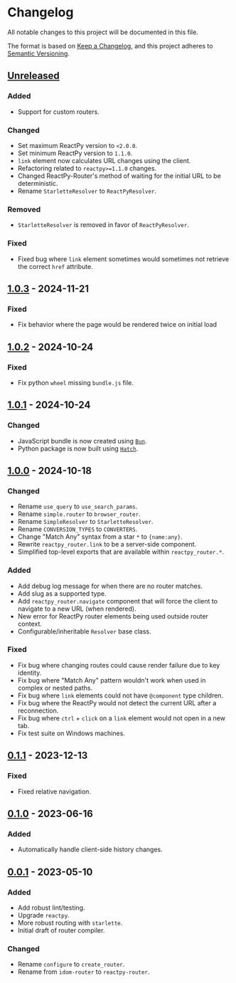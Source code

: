 # Changelog

All notable changes to this project will be documented in this file.

<!--attr-start-->

The format is based on [Keep a Changelog](https://keepachangelog.com/en/1.0.0/), and this project adheres to [Semantic Versioning](https://semver.org/spec/v2.0.0.html).

<!--attr-end-->

<!--
Using the following categories, list your changes in this order:
[Added, Changed, Deprecated, Removed, Fixed, Security]

Don't forget to remove deprecated code on each major release!
-->

<!--changelog-start-->

## [Unreleased]

### Added

-   Support for custom routers.

### Changed

-   Set maximum ReactPy version to `<2.0.0`.
-   Set minimum ReactPy version to `1.1.0`.
-   `link` element now calculates URL changes using the client.
-   Refactoring related to `reactpy>=1.1.0` changes.
-   Changed ReactPy-Router's method of waiting for the initial URL to be deterministic.
-   Rename `StarletteResolver` to `ReactPyResolver`.

### Removed

-   `StarletteResolver` is removed in favor of `ReactPyResolver`.

### Fixed

-   Fixed bug where `link` element sometimes would sometimes not retrieve the correct `href` attribute.

## [1.0.3] - 2024-11-21

### Fixed

-   Fix behavior where the page would be rendered twice on initial load

## [1.0.2] - 2024-10-24

### Fixed

-   Fix python `wheel` missing `bundle.js` file.

## [1.0.1] - 2024-10-24

### Changed

-   JavaScript bundle is now created using [`Bun`](https://bun.sh/).
-   Python package is now built using [`Hatch`](https://hatch.pypa.io/).

## [1.0.0] - 2024-10-18

### Changed

-   Rename `use_query` to `use_search_params`.
-   Rename `simple.router` to `browser_router`.
-   Rename `SimpleResolver` to `StarletteResolver`.
-   Rename `CONVERSION_TYPES` to `CONVERTERS`.
-   Change "Match Any" syntax from a star `*` to `{name:any}`.
-   Rewrite `reactpy_router.link` to be a server-side component.
-   Simplified top-level exports that are available within `reactpy_router.*`.

### Added

-   Add debug log message for when there are no router matches.
-   Add slug as a supported type.
-   Add `reactpy_router.navigate` component that will force the client to navigate to a new URL (when rendered).
-   New error for ReactPy router elements being used outside router context.
-   Configurable/inheritable `Resolver` base class.

### Fixed

-   Fix bug where changing routes could cause render failure due to key identity.
-   Fix bug where "Match Any" pattern wouldn't work when used in complex or nested paths.
-   Fix bug where `link` elements could not have `@component` type children.
-   Fix bug where the ReactPy would not detect the current URL after a reconnection.
-   Fix bug where `ctrl` + `click` on a `link` element would not open in a new tab.
-   Fix test suite on Windows machines.

## [0.1.1] - 2023-12-13

### Fixed

-   Fixed relative navigation.

## [0.1.0] - 2023-06-16

### Added

-   Automatically handle client-side history changes.

## [0.0.1] - 2023-05-10

### Added

-   Add robust lint/testing.
-   Upgrade `reactpy`.
-   More robust routing with `starlette`.
-   Initial draft of router compiler.

### Changed

-   Rename `configure` to `create_router`.
-   Rename from `idom-router` to `reactpy-router`.

[Unreleased]: https://github.com/reactive-python/reactpy-router/compare/1.0.3...HEAD
[1.0.3]: https://github.com/reactive-python/reactpy-router/compare/1.0.2...1.0.3
[1.0.2]: https://github.com/reactive-python/reactpy-router/compare/1.0.1...1.0.2
[1.0.1]: https://github.com/reactive-python/reactpy-router/compare/1.0.0...1.0.1
[1.0.0]: https://github.com/reactive-python/reactpy-router/compare/0.1.1...1.0.0
[0.1.1]: https://github.com/reactive-python/reactpy-router/compare/0.1.0...0.1.1
[0.1.0]: https://github.com/reactive-python/reactpy-router/compare/0.0.1...0.1.0
[0.0.1]: https://github.com/reactive-python/reactpy-router/releases/tag/0.0.1
